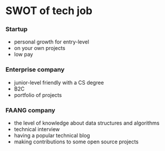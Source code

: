 # SWOT of tech job

### Startup
- personal growth for entry-level 
- on your own projects
- low pay


### Enterprise company
- junior-level friendly with a CS degree
- B2C
- portfolio of projects


### FAANG company
- the level of knowledge about data structures and algorithms 
- technical interview
- having a popular technical blog
- making contributions to some open source projects
